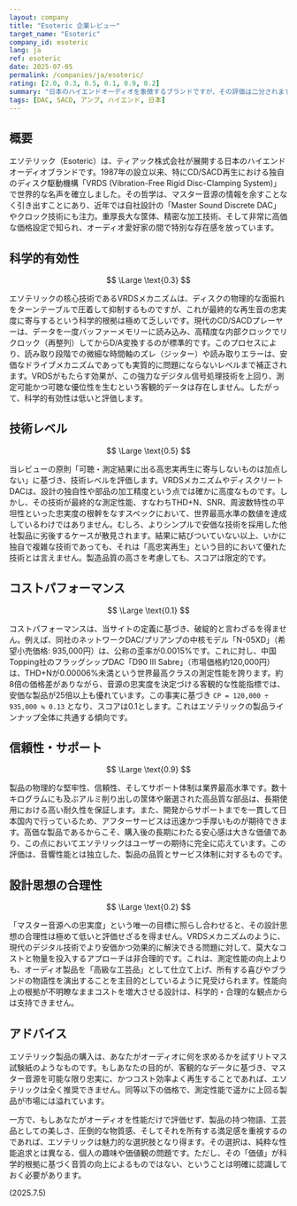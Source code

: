 ```yaml
---
layout: company
title: "Esoteric 企業レビュー"
target_name: "Esoteric"
company_id: esoteric
lang: ja
ref: esoteric
date: 2025-07-05
permalink: /companies/ja/esoteric/
rating: [2.0, 0.3, 0.5, 0.1, 0.9, 0.2]
summary: "日本のハイエンドオーディオを象徴するブランドですが、その評価は二分されます。物理的な作り込みや信頼性は業界最高クラスである一方、その核心技術であるVRDSメカニズム等は、現代のデジタル技術の前では忠実度向上への寄与が科学的に証明されていません。結果として、客観的な測定性能は価格に見合っておらず、特にコストパフォーマンスは破綻的です。性能よりも、工芸品としての価値やブランドの物語性を重視するユーザー向けの製品と言えます。"
tags: [DAC, SACD, アンプ, ハイエンド, 日本]
---
```

## 概要

エソテリック（Esoteric）は、ティアック株式会社が展開する日本のハイエンドオーディオブランドです。1987年の設立以来、特にCD/SACD再生における独自のディスク駆動機構「VRDS (Vibration-Free Rigid Disc-Clamping System)」で世界的な名声を確立しました。その哲学は、マスター音源の情報を余すことなく引き出すことにあり、近年では自社設計の「Master Sound Discrete DAC」やクロック技術にも注力。重厚長大な筐体、精密な加工技術、そして非常に高価な価格設定で知られ、オーディオ愛好家の間で特別な存在感を放っています。

## 科学的有効性

$$ \Large \text{0.3} $$

エソテリックの核心技術であるVRDSメカニズムは、ディスクの物理的な面振れをターンテーブルで圧着して抑制するものですが、これが最終的な再生音の忠実度に寄与するという科学的根拠は極めて乏しいです。現代のCD/SACDプレーヤーは、データを一度バッファーメモリーに読み込み、高精度な内部クロックでリクロック（再整列）してからD/A変換するのが標準的です。このプロセスにより、読み取り段階での微細な時間軸のズレ（ジッター）や読み取りエラーは、安価なドライブメカニズムであっても実質的に問題にならないレベルまで補正されます。VRDSがもたらす効果が、この強力なデジタル信号処理技術を上回り、測定可能かつ可聴な優位性を生むという客観的データは存在しません。したがって、科学的有効性は低いと評価します。

## 技術レベル

$$ \Large \text{0.5} $$

当レビューの原則「可聴・測定結果に出る高忠実再生に寄与しないものは加点しない」に基づき、技術レベルを評価します。VRDSメカニズムやディスクリートDACは、設計の独自性や部品の加工精度という点では確かに高度なものです。しかし、その技術が最終的な測定性能、すなわちTHD+N、SNR、周波数特性の平坦性といった忠実度の根幹をなすスペックにおいて、世界最高水準の数値を達成しているわけではありません。むしろ、よりシンプルで安価な技術を採用した他社製品に劣後するケースが散見されます。結果に結びついていない以上、いかに独自で複雑な技術であっても、それは「高忠実再生」という目的において優れた技術とは言えません。製造品質の高さを考慮しても、スコアは限定的です。

## コストパフォーマンス

$$ \Large \text{0.1} $$

コストパフォーマンスは、当サイトの定義に基づき、破綻的と言わざるを得ません。例えば、同社のネットワークDAC/プリアンプの中核モデル「N-05XD」（希望小売価格: 935,000円）は、公称の歪率が0.0015%です。これに対し、中国Topping社のフラッグシップDAC「D90 III Sabre」（市場価格約120,000円）は、THD+Nが0.00006%未満という世界最高クラスの測定性能を誇ります。約8倍の価格差がありながら、音源の忠実度を決定づける客観的な性能指標では、安価な製品が25倍以上も優れています。この事実に基づき `CP = 120,000 ÷ 935,000 ≒ 0.13` となり、スコアは0.1とします。これはエソテリックの製品ラインナップ全体に共通する傾向です。

## 信頼性・サポート

$$ \Large \text{0.9} $$

製品の物理的な堅牢性、信頼性、そしてサポート体制は業界最高水準です。数十キログラムにも及ぶアルミ削り出しの筐体や厳選された高品質な部品は、長期使用における高い耐久性を保証します。また、開発からサポートまでを一貫して日本国内で行っているため、アフターサービスは迅速かつ手厚いものが期待できます。高価な製品であるからこそ、購入後の長期にわたる安心感は大きな価値であり、この点においてエソテリックはユーザーの期待に完全に応えています。この評価は、音響性能とは独立した、製品の品質とサービス体制に対するものです。

## 設計思想の合理性

$$ \Large \text{0.2} $$

「マスター音源への忠実度」という唯一の目標に照らし合わせると、その設計思想の合理性は極めて低いと評価せざるを得ません。VRDSメカニズムのように、現代のデジタル技術でより安価かつ効果的に解決できる問題に対して、莫大なコストと物量を投入するアプローチは非合理的です。これは、測定性能の向上よりも、オーディオ製品を「高級な工芸品」として仕立て上げ、所有する喜びやブランドの物語性を演出することを主目的としているように見受けられます。性能向上の根拠が不明瞭なままコストを増大させる設計は、科学的・合理的な観点からは支持できません。

## アドバイス

エソテリック製品の購入は、あなたがオーディオに何を求めるかを試すリトマス試験紙のようなものです。もしあなたの目的が、客観的なデータに基づき、マスター音源を可能な限り忠実に、かつコスト効率よく再生することであれば、エソテリックは全く推奨できません。同等以下の価格で、測定性能で遥かに上回る製品が市場には溢れています。

一方で、もしあなたがオーディオを性能だけで評価せず、製品の持つ物語、工芸品としての美しさ、圧倒的な物質感、そしてそれを所有する満足感を重視するのであれば、エソテリックは魅力的な選択肢となり得ます。その選択は、純粋な性能追求とは異なる、個人の趣味や価値観の問題です。ただし、その「価値」が科学的根拠に基づく音質の向上によるものではない、ということは明確に認識しておく必要があります。

(2025.7.5)
